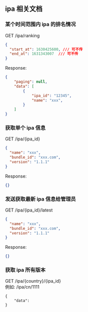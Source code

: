 ## ipa 相关文档

### 某个时间范围内 ipa 的排名情况
GET /ipa/ranking  
```json
{
  "start_at": 1630425600, /// 可不传
  "end_at": 1631343007  /// 可不传
}
```  
Response:
```json
{
    "paging": null,
    "data": [
        {
            "ipa_id": "12345",
            "name": "xxx",
        }
    ]
}  
```


### 获取单个 ipa 信息
GET /ipa/{ipa_id}  
```json
{
  "name": "xxx",
  "bundle_id": "xxx.com",  
  "version": "1.1.1"
}
```  
Response:
```json
{}
```

### 发送获取最新 ipa 信息给管理员
GET /ipa/{ipa_id}/latest
```json
{
  "name": "xxx",
  "bundle_id": "xxx.com",  
  "version": "1.1.1"
}
```  
Response:
```json
{}
```


### 获取 ipa 所有版本
GET /ipa/{country}/{ipa_id}  
例如: /ipa/cn/1111
```
{
    "data": 
}
```
